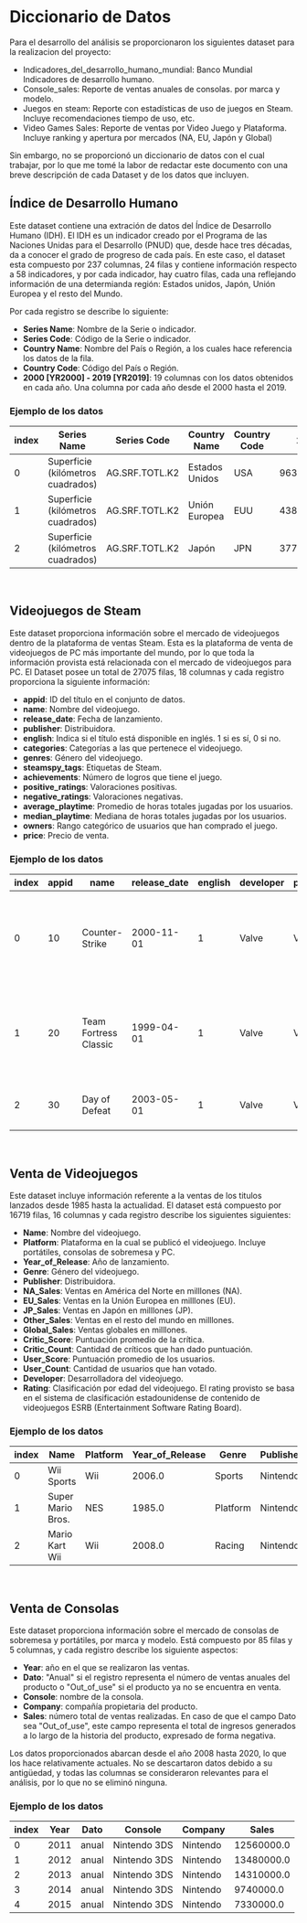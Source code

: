 # Diccionario de Datos

Para el desarrollo del análisis se proporcionaron los siguientes dataset para la realizacion del proyecto:

- Indicadores_del_desarrollo_humano_mundial: Banco Mundial Indicadores de desarrollo humano.
- Console_sales: Reporte de ventas anuales de consolas. por marca y modelo.
- Juegos en steam: Reporte con estadísticas de uso de juegos en Steam. Incluye recomendaciones tiempo de uso, etc.
- Video Games Sales: Reporte de ventas por Video Juego y Plataforma. Incluye ranking y apertura por mercados (NA, EU, Japón y Global)

Sin embargo, no se proporcionó un diccionario de datos con el cual trabajar, por lo que me tomé la labor de redactar este documento con una breve descripción de cada Dataset y de los datos que incluyen.

## Índice de Desarrollo Humano

Este dataset contiene una extración de datos del Índice de Desarrollo Humano (IDH). El IDH es un indicador creado por el Programa de las Naciones Unidas para el Desarrollo (PNUD) que, desde hace tres décadas, da a conocer el grado de progreso de cada país. En este caso, el dataset esta compuesto por 237 columnas, 24 filas y contiene información respecto a 58 indicadores, y por cada indicador, hay cuatro filas, cada una reflejando información de una determianda región: Estados unidos, Japón, Unión Europea y el resto del Mundo.

Por cada registro se describe lo siguiente:

- **Series Name**: Nombre de la Serie o indicador.
- **Series Code**: Código de la Serie o indicador.
- **Country Name**: Nombre del País o Región, a los cuales hace referencia los datos de la fila.
- **Country Code**: Código del País o Región.
- **2000 [YR2000] - 2019 [YR2019]**: 19 columnas con los datos obtenidos en cada año. Una columna por cada año desde el 2000 hasta el 2019.

### Ejemplo de los datos

|index|Series Name|Series Code|Country Name|Country Code|2000 \[YR2000\]| ... |2019 \[YR2019\] |
|---|---|---|---|---|---|---|---|
|0|Superficie \(kilómetros cuadrados\)|AG\.SRF\.TOTL\.K2|Estados Unidos|USA|9632030|...|
|1|Superficie \(kilómetros cuadrados\)|AG\.SRF\.TOTL\.K2|Unión Europea|EUU|4384964\.9951171875|...|
|2|Superficie \(kilómetros cuadrados\)|AG\.SRF\.TOTL\.K2|Japón|JPN|377800|...|

<br />

## Videojuegos de Steam

Este dataset proporciona información sobre el mercado de videojuegos dentro de la plataforma de ventas Steam. Esta es la plataforma de venta de videojuegos de PC más importante del mundo, por lo que toda la información provista está relacionada con el mercado de videojuegos para PC. El Dataset posee un total de 27075 filas, 18 columnas y cada registro proporciona la siguiente información:

- **appid**: ID del título en el conjunto de datos.
- **name**: Nombre del videojuego.
- **release_date**: Fecha de lanzamiento.
- **publisher**: Distribuidora.
- **english**: Indica si el título está disponible en inglés. 1 si es sí, 0 si no.
- **categories**: Categorías a las que pertenece el videojuego.
- **genres**: Género del videojuego.
- **steamspy_tags**: Etiquetas de Steam.
- **achievements**: Número de logros que tiene el juego.
- **positive_ratings**: Valoraciones positivas.
- **negative_ratings**: Valoraciones negativas.
- **average_playtime**: Promedio de horas totales jugadas por los usuarios.
- **median_playtime**: Mediana de horas totales jugadas por los usuarios.
- **owners**: Rango categórico de usuarios que han comprado el juego.
- **price**: Precio de venta.

### Ejemplo de los datos

|index|appid|name|release\_date|english|developer|publisher|platforms|required\_age|categories|genres|steamspy\_tags|achievements|positive\_ratings|negative\_ratings|average\_playtime|median\_playtime|owners|price|
|---|---|---|---|---|---|---|---|---|---|---|---|---|---|---|---|---|---|---|
|0|10|Counter-Strike|2000-11-01|1|Valve|Valve|windows;mac;linux|0|Multi-player;Online Multi-Player;Local Multi-Player;Valve Anti-Cheat enabled|Action|Action;FPS;Multiplayer|0|124534|3339|17612|317|10000000-20000000|7\.19|
|1|20|Team Fortress Classic|1999-04-01|1|Valve|Valve|windows;mac;linux|0|Multi-player;Online Multi-Player;Local Multi-Player;Valve Anti-Cheat enabled|Action|Action;FPS;Multiplayer|0|3318|633|277|62|5000000-10000000|3\.99|
|2|30|Day of Defeat|2003-05-01|1|Valve|Valve|windows;mac;linux|0|Multi-player;Valve Anti-Cheat enabled|Action|FPS;World War II;Multiplayer|0|3416|398|187|34|5000000-10000000|3\.99|

<br />

## Venta de Videojuegos

Este dataset incluye información referente a la ventas de los titulos lanzados desde 1985 hasta la actualidad. El dataset está compuesto por 16719 filas, 16 columnas y cada registro describe los siguientes siguientes:

- **Name**: Nombre del videojuego.
- **Platform**: Plataforma en la cual se publicó el videojuego. Incluye portátiles, consolas de sobremesa y PC.
- **Year_of_Release**: Año de lanzamiento.
- **Genre**: Género del videojuego.
- **Publisher**: Distribuidora.
- **NA_Sales**: Ventas en América del Norte en milllones (NA).
- **EU_Sales**: Ventas en la Unión Europea en milllones (EU).
- **JP_Sales**: Ventas en Japón en milllones (JP).
- **Other_Sales**: Ventas en el resto del mundo en milllones.
- **Global_Sales**: Ventas globales en milllones.
- **Critic_Score**: Puntuación promedio de la crítica.
- **Critic_Count**: Cantidad de críticos que han dado puntuación.
- **User_Score**: Puntuación promedio de los usuarios.
- **User_Count**: Cantidad de usuarios que han votado.
- **Developer**: Desarrolladora del videojuego.
- **Rating**: Clasificación por edad del videojuego. El rating provisto se basa en el sistema de clasificación estadounidense de contenido de videojuegos ESRB (Entertainment Software Rating Board).

### Ejemplo de los datos

|index|Name|Platform|Year\_of\_Release|Genre|Publisher|NA\_Sales|EU\_Sales|JP\_Sales|Other\_Sales|Global\_Sales|Critic\_Score|Critic\_Count|User\_Score|User\_Count|Developer|Rating|
|---|---|---|---|---|---|---|---|---|---|---|---|---|---|---|---|---|
|0|Wii Sports|Wii|2006\.0|Sports|Nintendo|41\.36|28\.96|3\.77|NaN|82\.53|76\.0|51\.0|8|322\.0|Nintendo|E|
|1|Super Mario Bros\.|NES|1985\.0|Platform|Nintendo|29\.08|3\.58|6\.81|0\.77|40\.24|NaN|NaN|NaN|NaN|NaN|NaN|
|2|Mario Kart Wii|Wii|2008\.0|Racing|Nintendo|15\.68|12\.76|3\.79|3\.29|35\.52|82\.0|73\.0|8\.3|709\.0|Nintendo|E|

<br />

## Venta de Consolas

Este dataset proporciona información sobre el mercado de consolas de sobremesa y portátiles, por marca y modelo. Está compuesto por 85 filas y 5 columnas, y cada registro describe los siguiente aspectos:

- **Year**: año en el que se realizaron las ventas.
- **Dato**: "Anual" si el registro representa el número de ventas anuales del producto o "Out_of_use" si el producto ya no se encuentra en venta.
- **Console**: nombre de la consola.
- **Company**: compañía propietaria del producto.
- **Sales**: número total de ventas realizadas. En caso de que el campo Dato sea "Out_of_use", este campo representa el total de ingresos generados a lo largo de la historia del producto, expresado de forma negativa.

Los datos proporcionados abarcan desde el año 2008 hasta 2020, lo que los hace relativamente actuales. No se descartaron datos debido a su antigüedad, y todas las columnas se consideraron relevantes para el análisis, por lo que no se eliminó ninguna.

### Ejemplo de los datos

|index|Year|Dato|Console|Company|Sales|
|---|---|---|---|---|---|
|0|2011|anual|Nintendo 3DS|Nintendo|12560000\.0|
|1|2012|anual|Nintendo 3DS|Nintendo|13480000\.0|
|2|2013|anual|Nintendo 3DS|Nintendo|14310000\.0|
|3|2014|anual|Nintendo 3DS|Nintendo|9740000\.0|
|4|2015|anual|Nintendo 3DS|Nintendo|7330000\.0|
